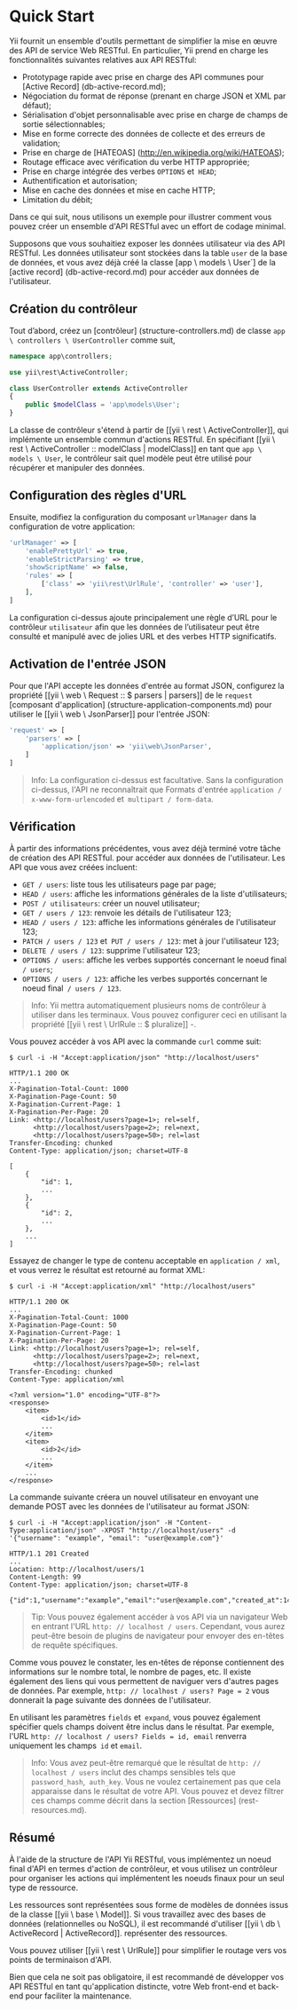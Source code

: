 Quick Start
===========

Yii fournit un ensemble d'outils permettant de simplifier la mise en œuvre des API de service Web RESTful.
En particulier, Yii prend en charge les fonctionnalités suivantes relatives aux API RESTful:


* Prototypage rapide avec prise en charge des API communes pour [Active Record] (db-active-record.md);
* Négociation du format de réponse (prenant en charge JSON et XML par défaut);
* Sérialisation d'objet personnalisable avec prise en charge de champs de sortie sélectionnables;
* Mise en forme correcte des données de collecte et des erreurs de validation;
* Prise en charge de [HATEOAS] (http://en.wikipedia.org/wiki/HATEOAS);
* Routage efficace avec vérification du verbe HTTP appropriée;
* Prise en charge intégrée des verbes `OPTIONS` et` HEAD`;
* Authentification et autorisation;
* Mise en cache des données et mise en cache HTTP;
* Limitation du débit;


Dans ce qui suit, nous utilisons un exemple pour illustrer comment vous pouvez créer un ensemble d'API RESTful avec un effort de codage minimal.

Supposons que vous souhaitiez exposer les données utilisateur via des API RESTful. Les données utilisateur sont stockées dans la table `user` de la base de données,
et vous avez déjà créé la classe [app \ models \ User`] de la [active record] (db-active-record.md) pour accéder aux données de l'utilisateur.


## Création du contrôleur <span id="creating-controller"></span>


Tout d’abord, créez un [contrôleur] (structure-controllers.md) de classe `app \ controllers \ UserController` comme suit,

```php
namespace app\controllers;

use yii\rest\ActiveController;

class UserController extends ActiveController
{
    public $modelClass = 'app\models\User';
}
```

La classe de contrôleur s'étend à partir de [[yii \ rest \ ActiveController]], qui implémente un ensemble commun d'actions RESTful.
En spécifiant [[yii \ rest \ ActiveController :: modelClass | modelClass]]
en tant que `app \ models \ User`, le contrôleur sait quel modèle peut être utilisé pour récupérer et manipuler des données.


## Configuration des règles d'URL <span id="configuring-url-rules"></span>


Ensuite, modifiez la configuration du composant `urlManager` dans la configuration de votre application:

```php
'urlManager' => [
    'enablePrettyUrl' => true,
    'enableStrictParsing' => true,
    'showScriptName' => false,
    'rules' => [
        ['class' => 'yii\rest\UrlRule', 'controller' => 'user'],
    ],
]
```


La configuration ci-dessus ajoute principalement une règle d’URL pour le contrôleur `utilisateur` afin que les données de l’utilisateur
peut être consulté et manipulé avec de jolies URL et des verbes HTTP significatifs.


## Activation de l'entrée JSON <span id="enabling-json-input"></span>


Pour que l'API accepte les données d'entrée au format JSON, configurez la propriété [[yii \ web \ Request :: $ parsers | parsers]] de
le `request` [composant d'application] (structure-application-components.md) pour utiliser le [[yii \ web \ JsonParser]] pour l'entrée JSON:

```php
'request' => [
    'parsers' => [
        'application/json' => 'yii\web\JsonParser',
    ]
]
```

> Info: La configuration ci-dessus est facultative. Sans la configuration ci-dessus, l'API ne reconnaîtrait que
  Formats d'entrée `application / x-www-form-urlencoded` et` multipart / form-data`.


## Vérification <span id="trying-it-out"></span>

À partir des informations précédentes, vous avez déjà terminé votre tâche de création des API RESTful.
pour accéder aux données de l'utilisateur. Les API que vous avez créées incluent:

* `GET / users`: liste tous les utilisateurs page par page;
* `HEAD / users`: affiche les informations générales de la liste d'utilisateurs;
* `POST / utilisateurs`: créer un nouvel utilisateur;
* `GET / users / 123`: renvoie les détails de l'utilisateur 123;
* `HEAD / users / 123`: affiche les informations générales de l'utilisateur 123;
* `PATCH / users / 123` et` PUT / users / 123`: met à jour l'utilisateur 123;
* `DELETE / users / 123`: supprime l'utilisateur 123;
* `OPTIONS / users`: affiche les verbes supportés concernant le noeud final` / users`;
* `OPTIONS / users / 123`: affiche les verbes supportés concernant le noeud final` / users / 123`.

> Info: Yii mettra automatiquement plusieurs noms de contrôleur à utiliser dans les terminaux.
> Vous pouvez configurer ceci en utilisant la propriété [[yii \ rest \ UrlRule :: $ pluralize]] -.


Vous pouvez accéder à vos API avec la commande `curl` comme suit:

```
$ curl -i -H "Accept:application/json" "http://localhost/users"

HTTP/1.1 200 OK
...
X-Pagination-Total-Count: 1000
X-Pagination-Page-Count: 50
X-Pagination-Current-Page: 1
X-Pagination-Per-Page: 20
Link: <http://localhost/users?page=1>; rel=self, 
      <http://localhost/users?page=2>; rel=next, 
      <http://localhost/users?page=50>; rel=last
Transfer-Encoding: chunked
Content-Type: application/json; charset=UTF-8

[
    {
        "id": 1,
        ...
    },
    {
        "id": 2,
        ...
    },
    ...
]
```


Essayez de changer le type de contenu acceptable en `application / xml`, et vous verrez le résultat
est retourné au format XML:

```
$ curl -i -H "Accept:application/xml" "http://localhost/users"

HTTP/1.1 200 OK
...
X-Pagination-Total-Count: 1000
X-Pagination-Page-Count: 50
X-Pagination-Current-Page: 1
X-Pagination-Per-Page: 20
Link: <http://localhost/users?page=1>; rel=self, 
      <http://localhost/users?page=2>; rel=next, 
      <http://localhost/users?page=50>; rel=last
Transfer-Encoding: chunked
Content-Type: application/xml

<?xml version="1.0" encoding="UTF-8"?>
<response>
    <item>
        <id>1</id>
        ...
    </item>
    <item>
        <id>2</id>
        ...
    </item>
    ...
</response>
```


La commande suivante créera un nouvel utilisateur en envoyant une demande POST avec les données de l'utilisateur au format JSON:

```
$ curl -i -H "Accept:application/json" -H "Content-Type:application/json" -XPOST "http://localhost/users" -d '{"username": "example", "email": "user@example.com"}'

HTTP/1.1 201 Created
...
Location: http://localhost/users/1
Content-Length: 99
Content-Type: application/json; charset=UTF-8

{"id":1,"username":"example","email":"user@example.com","created_at":1414674789,"updated_at":1414674789}
```

> Tip: Vous pouvez également accéder à vos API via un navigateur Web en entrant l'URL `http: // localhost / users`.
  Cependant, vous aurez peut-être besoin de plugins de navigateur pour envoyer des en-têtes de requête spécifiques.

Comme vous pouvez le constater, les en-têtes de réponse contiennent des informations sur le nombre total, le nombre de pages, etc.
Il existe également des liens qui vous permettent de naviguer vers d'autres pages de données. Par exemple, `http: // localhost / users? Page = 2`
vous donnerait la page suivante des données de l'utilisateur.


En utilisant les paramètres `fields` et` expand`, vous pouvez également spécifier quels champs doivent être inclus dans le résultat.
Par exemple, l'URL `http: // localhost / users? Fields = id, email` renverra uniquement les champs` id` et `email`.


> Info: Vous avez peut-être remarqué que le résultat de `http: // localhost / users` inclut des champs sensibles 
> tels que `password_hash`,` auth_key`. Vous ne voulez certainement pas que cela apparaisse dans le résultat de votre API.
> Vous pouvez et devez filtrer ces champs comme décrit dans la section [Ressources] (rest-resources.md).


## Résumé <span id="summary"></span>


À l'aide de la structure de l'API Yii RESTful, vous implémentez un noeud final d'API en termes d'action de contrôleur, et vous utilisez
un contrôleur pour organiser les actions qui implémentent les noeuds finaux pour un seul type de ressource.

Les ressources sont représentées sous forme de modèles de données issus de la classe [[yii \ base \ Model]].
Si vous travaillez avec des bases de données (relationnelles ou NoSQL), il est recommandé d'utiliser [[yii \ db \ ActiveRecord | ActiveRecord]].
représenter des ressources.

Vous pouvez utiliser [[yii \ rest \ UrlRule]] pour simplifier le routage vers vos points de terminaison d'API.

Bien que cela ne soit pas obligatoire, il est recommandé de développer vos API RESTful en tant qu'application distincte,
votre Web front-end et back-end pour faciliter la maintenance.
